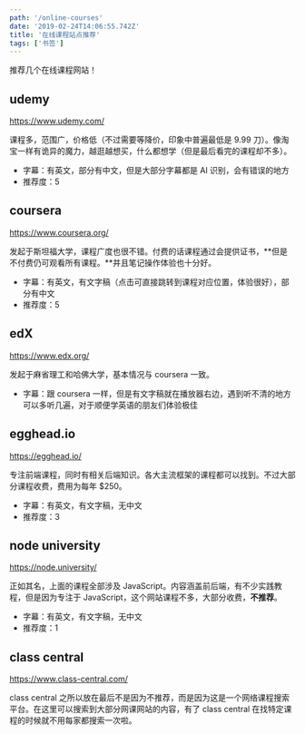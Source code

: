 ```yaml
---
path: '/online-courses'
date: '2019-02-24T14:06:55.742Z'
title: '在线课程站点推荐'
tags: ['书签']
---
```


推荐几个在线课程网站！

## udemy

https://www.udemy.com/

课程多，范围广，价格低（不过需要等降价，印象中普遍最低是 9.99 刀）。像淘宝一样有诡异的魔力，越逛越想买，什么都想学（但是最后看完的课程却不多）。

- 字幕：有英文，部分有中文，但是大部分字幕都是 AI 识别，会有错误的地方
- 推荐度：5

## coursera

https://www.coursera.org/

发起于斯坦福大学，课程广度也很不错。付费的话课程通过会提供证书，**但是不付费仍可观看所有课程。**并且笔记操作体验也十分好。

- 字幕：有英文，有文字稿（点击可直接跳转到课程对应位置，体验很好），部分有中文
- 推荐度：5

## edX

https://www.edx.org/

发起于麻省理工和哈佛大学，基本情况与 coursera 一致。

- 字幕：跟 coursera 一样，但是有文字稿就在播放器右边，遇到听不清的地方可以多听几遍，对于顺便学英语的朋友们体验极佳

## egghead.io

https://egghead.io/

专注前端课程，同时有相关后端知识。各大主流框架的课程都可以找到。不过大部分课程收费，费用为每年 \$250。

- 字幕：有英文，有文字稿，无中文
- 推荐度：3

## node university

https://node.university/

正如其名，上面的课程全部涉及 JavaScript。内容涵盖前后端，有不少实践教程，但是因为专注于 JavaScript，这个网站课程不多，大部分收费，**不推荐**。

- 字幕：有英文，有文字稿，无中文
- 推荐度：1

## class central

https://www.class-central.com/

class central 之所以放在最后不是因为不推荐，而是因为这是一个网络课程搜索平台。在这里可以搜索到大部分网课网站的内容，有了 class central 在找特定课程的时候就不用每家都搜索一次啦。
